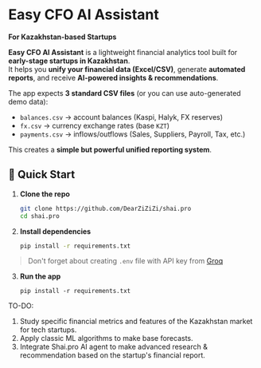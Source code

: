# Easy CFO AI Assistant  
**For Kazakhstan-based Startups**

**Easy CFO AI Assistant** is a lightweight financial analytics tool built for **early-stage startups in Kazakhstan**.  
It helps you **unify your financial data (Excel/CSV)**, generate **automated reports**, and receive **AI-powered insights & recommendations**.

The app expects **3 standard CSV files** (or you can use auto-generated demo data):

- `balances.csv` → account balances (Kaspi, Halyk, FX reserves)  
- `fx.csv` → currency exchange rates (base `KZT`)  
- `payments.csv` → inflows/outflows (Sales, Suppliers, Payroll, Tax, etc.)  

This creates a **simple but powerful unified reporting system**.

## 🚀 Quick Start

1. **Clone the repo**
   ```bash
   git clone https://github.com/DearZiZiZi/shai.pro
   cd shai.pro
   ```

2. **Install dependencies**
    ```bash
    pip install -r requirements.txt
    ```

> Don't forget about creating `.env` file with API key from [Groq](https://groq.com/)

3. **Run the app**
    ```
    pip install -r requirements.txt
    ```

TO-DO:
1. Study specific financial metrics and features of the Kazakhstan market for tech startups.
2. Apply classic ML algorithms to make base forecasts.
3. Integrate Shai.pro AI agent to make advanced research & recommendation based on the startup's financial report.